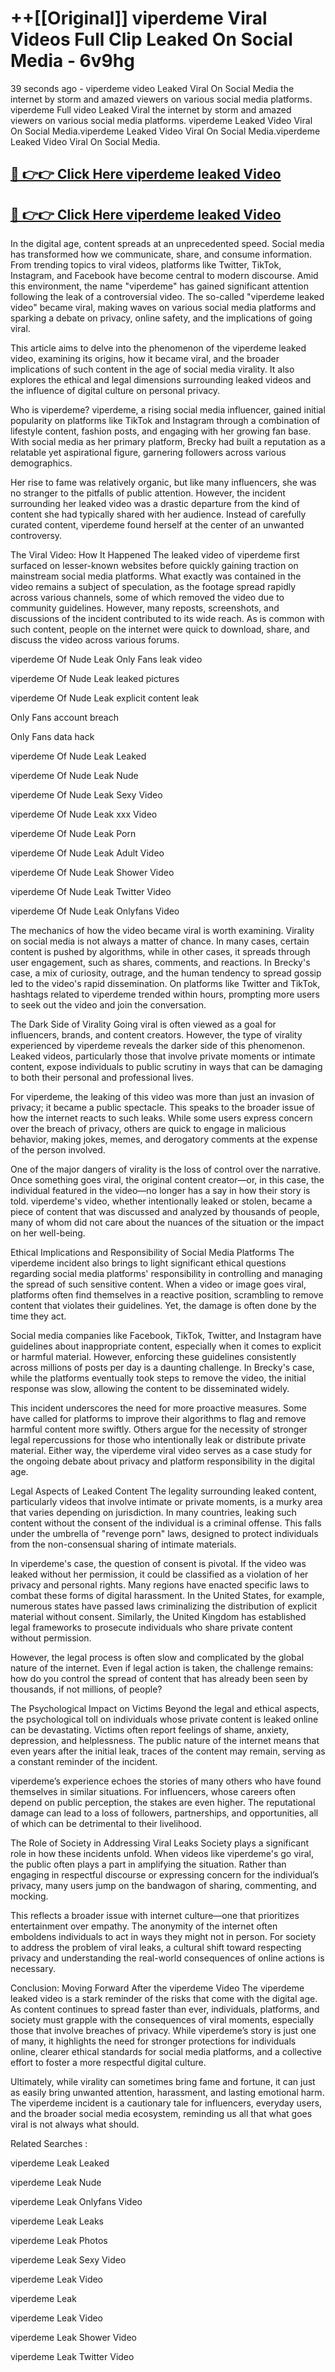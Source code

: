 # ++[[Original]] viperdeme Viral Videos Full Clip Leaked On Social Media - 6v9hg<br>

39 seconds ago - viperdeme video Leaked Viral On Social Media the internet by storm and amazed viewers on various social media platforms.
viperdeme Full video Leaked Viral the internet by storm and amazed viewers on various social media platforms. viperdeme Leaked Video Viral On Social Media.viperdeme Leaked Video Viral On Social Media.viperdeme Leaked Video Viral On Social Media.<br>


## [🔴 👉👉 Click Here viperdeme leaked Video ](https://onlyclips.site?title=viperdeme&ref=git)

## [🔴 👉👉 Click Here viperdeme leaked Video ](https://onlyclips.site?title=viperdeme&ref=git)

In the digital age, content spreads at an unprecedented speed. Social media has transformed how we communicate, share, and consume information. From trending topics to viral videos, platforms like Twitter, TikTok, Instagram, and Facebook have become central to modern discourse. Amid this environment, the name "viperdeme" has gained significant attention following the leak of a controversial video. The so-called "viperdeme leaked video" became viral, making waves on various social media platforms and sparking a debate on privacy, online safety, and the implications of going viral.

This article aims to delve into the phenomenon of the viperdeme leaked video, examining its origins, how it became viral, and the broader implications of such content in the age of social media virality. It also explores the ethical and legal dimensions surrounding leaked videos and the influence of digital culture on personal privacy.

Who is viperdeme?
viperdeme, a rising social media influencer, gained initial popularity on platforms like TikTok and Instagram through a combination of lifestyle content, fashion posts, and engaging with her growing fan base. With social media as her primary platform, Brecky had built a reputation as a relatable yet aspirational figure, garnering followers across various demographics.

Her rise to fame was relatively organic, but like many influencers, she was no stranger to the pitfalls of public attention. However, the incident surrounding her leaked video was a drastic departure from the kind of content she had typically shared with her audience. Instead of carefully curated content, viperdeme found herself at the center of an unwanted controversy.

The Viral Video: How It Happened
The leaked video of viperdeme first surfaced on lesser-known websites before quickly gaining traction on mainstream social media platforms. What exactly was contained in the video remains a subject of speculation, as the footage spread rapidly across various channels, some of which removed the video due to community guidelines. However, many reposts, screenshots, and discussions of the incident contributed to its wide reach. As is common with such content, people on the internet were quick to download, share, and discuss the video across various forums.

viperdeme Of Nude Leak Only Fans leak video

viperdeme Of Nude Leak leaked pictures

viperdeme Of Nude Leak explicit content leak

Only Fans account breach

Only Fans data hack

viperdeme Of Nude Leak Leaked

viperdeme Of Nude Leak Nude

viperdeme Of Nude Leak Sexy Video

viperdeme Of Nude Leak xxx Video

viperdeme Of Nude Leak Porn

viperdeme Of Nude Leak Adult Video

viperdeme Of Nude Leak Shower Video

viperdeme Of Nude Leak Twitter Video

viperdeme Of Nude Leak Onlyfans Video

The mechanics of how the video became viral is worth examining. Virality on social media is not always a matter of chance. In many cases, certain content is pushed by algorithms, while in other cases, it spreads through user engagement, such as shares, comments, and reactions. In Brecky's case, a mix of curiosity, outrage, and the human tendency to spread gossip led to the video's rapid dissemination. On platforms like Twitter and TikTok, hashtags related to viperdeme trended within hours, prompting more users to seek out the video and join the conversation.

The Dark Side of Virality
Going viral is often viewed as a goal for influencers, brands, and content creators. However, the type of virality experienced by viperdeme reveals the darker side of this phenomenon. Leaked videos, particularly those that involve private moments or intimate content, expose individuals to public scrutiny in ways that can be damaging to both their personal and professional lives.

For viperdeme, the leaking of this video was more than just an invasion of privacy; it became a public spectacle. This speaks to the broader issue of how the internet reacts to such leaks. While some users express concern over the breach of privacy, others are quick to engage in malicious behavior, making jokes, memes, and derogatory comments at the expense of the person involved.

One of the major dangers of virality is the loss of control over the narrative. Once something goes viral, the original content creator—or, in this case, the individual featured in the video—no longer has a say in how their story is told. viperdeme's video, whether intentionally leaked or stolen, became a piece of content that was discussed and analyzed by thousands of people, many of whom did not care about the nuances of the situation or the impact on her well-being.

Ethical Implications and Responsibility of Social Media Platforms
The viperdeme incident also brings to light significant ethical questions regarding social media platforms' responsibility in controlling and managing the spread of such sensitive content. When a video or image goes viral, platforms often find themselves in a reactive position, scrambling to remove content that violates their guidelines. Yet, the damage is often done by the time they act.

Social media companies like Facebook, TikTok, Twitter, and Instagram have guidelines about inappropriate content, especially when it comes to explicit or harmful material. However, enforcing these guidelines consistently across millions of posts per day is a daunting challenge. In Brecky's case, while the platforms eventually took steps to remove the video, the initial response was slow, allowing the content to be disseminated widely.

This incident underscores the need for more proactive measures. Some have called for platforms to improve their algorithms to flag and remove harmful content more swiftly. Others argue for the necessity of stronger legal repercussions for those who intentionally leak or distribute private material. Either way, the viperdeme viral video serves as a case study for the ongoing debate about privacy and platform responsibility in the digital age.

Legal Aspects of Leaked Content
The legality surrounding leaked content, particularly videos that involve intimate or private moments, is a murky area that varies depending on jurisdiction. In many countries, leaking such content without the consent of the individual is a criminal offense. This falls under the umbrella of "revenge porn" laws, designed to protect individuals from the non-consensual sharing of intimate materials.

In viperdeme's case, the question of consent is pivotal. If the video was leaked without her permission, it could be classified as a violation of her privacy and personal rights. Many regions have enacted specific laws to combat these forms of digital harassment. In the United States, for example, numerous states have passed laws criminalizing the distribution of explicit material without consent. Similarly, the United Kingdom has established legal frameworks to prosecute individuals who share private content without permission.

However, the legal process is often slow and complicated by the global nature of the internet. Even if legal action is taken, the challenge remains: how do you control the spread of content that has already been seen by thousands, if not millions, of people?

The Psychological Impact on Victims
Beyond the legal and ethical aspects, the psychological toll on individuals whose private content is leaked online can be devastating. Victims often report feelings of shame, anxiety, depression, and helplessness. The public nature of the internet means that even years after the initial leak, traces of the content may remain, serving as a constant reminder of the incident.

viperdeme’s experience echoes the stories of many others who have found themselves in similar situations. For influencers, whose careers often depend on public perception, the stakes are even higher. The reputational damage can lead to a loss of followers, partnerships, and opportunities, all of which can be detrimental to their livelihood.

The Role of Society in Addressing Viral Leaks
Society plays a significant role in how these incidents unfold. When videos like viperdeme's go viral, the public often plays a part in amplifying the situation. Rather than engaging in respectful discourse or expressing concern for the individual’s privacy, many users jump on the bandwagon of sharing, commenting, and mocking.

This reflects a broader issue with internet culture—one that prioritizes entertainment over empathy. The anonymity of the internet often emboldens individuals to act in ways they might not in person. For society to address the problem of viral leaks, a cultural shift toward respecting privacy and understanding the real-world consequences of online actions is necessary.

Conclusion: Moving Forward After the viperdeme Video
The viperdeme leaked video is a stark reminder of the risks that come with the digital age. As content continues to spread faster than ever, individuals, platforms, and society must grapple with the consequences of viral moments, especially those that involve breaches of privacy. While viperdeme’s story is just one of many, it highlights the need for stronger protections for individuals online, clearer ethical standards for social media platforms, and a collective effort to foster a more respectful digital culture.

Ultimately, while virality can sometimes bring fame and fortune, it can just as easily bring unwanted attention, harassment, and lasting emotional harm. The viperdeme incident is a cautionary tale for influencers, everyday users, and the broader social media ecosystem, reminding us all that what goes viral is not always what should.

Related Searches :

viperdeme Leak Leaked

viperdeme Leak Nude

viperdeme Leak Onlyfans Video

viperdeme Leak Leaks

viperdeme Leak Photos

viperdeme Leak Sexy Video

viperdeme Leak Video

viperdeme Leak

viperdeme Leak Video

viperdeme Leak Shower Video

viperdeme Leak Twitter Video

